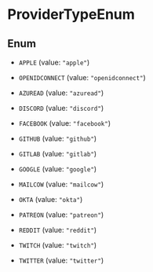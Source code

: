 

# ProviderTypeEnum

## Enum


* `APPLE` (value: `"apple"`)

* `OPENIDCONNECT` (value: `"openidconnect"`)

* `AZUREAD` (value: `"azuread"`)

* `DISCORD` (value: `"discord"`)

* `FACEBOOK` (value: `"facebook"`)

* `GITHUB` (value: `"github"`)

* `GITLAB` (value: `"gitlab"`)

* `GOOGLE` (value: `"google"`)

* `MAILCOW` (value: `"mailcow"`)

* `OKTA` (value: `"okta"`)

* `PATREON` (value: `"patreon"`)

* `REDDIT` (value: `"reddit"`)

* `TWITCH` (value: `"twitch"`)

* `TWITTER` (value: `"twitter"`)



